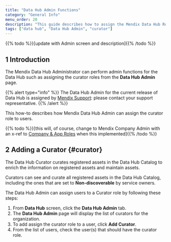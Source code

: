 ```yaml
---
title: "Data Hub Admin Functions"
category: "General Info"
menu_order: 20
description: "This guide describes how to assign the Mendix Data Hub Roles as a Data Hub Admin."
tags: ["data hub", "Data Hub Admin", "curator"]
---
```


{{% todo %}}[update with Admin screen and description]{{% /todo %}}

## 1 Introduction

The Mendix Data Hub Administrator can perform admin functions for the Data Hub such as assigning the curator roles from the **Data Hub Admin** page.

{{% alert type="info" %}}
The Data Hub Admin for the current release of Data Hub is assigned by [Mendix Support](https://support.mendix.com/hc/en-us): please contact your support representative.
{{% /alert %}}

This how-to describes how Mendix Data Hub Admin can assign the curator role to users.

{{% todo %}}[this will, of course, change to Mendix Company Admin with an x-ref to [Company & App Roles](/developerportal/company-app-roles) when this implemented]{{% /todo %}}

## 2 Adding a Curator {#curator}

The Data Hub Curator curates registered assets in the Data Hub Catalog to enrich the information on registered assets and maintain assets. 

Curators can see and curate all registered assets in the Data Hub Catalog, including the ones that are set to **Non-discoverable** by service owners. 

The Data Hub Admin can assign users to a Curator role by following these steps:

1. From **Data Hub** screen, click the **Data Hub Admin** tab.
2. The **Data Hub Admin** page will display the list of curators for the organization.
3. To add assign the curator role to a user, click **Add Curator**.
4. From the list of users, check the user(s) that should have the curator role.


